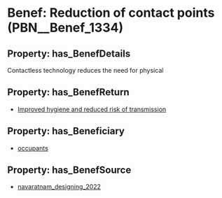 # Benef: __Reduction of contact points__ (PBN__Benef_1334)

## Property: has_BenefDetails

Contactless technology reduces the need for physical

## Property: has_BenefReturn

* [Improved hygiene and reduced risk of transmission](../BenefReturn/PBN__BenefReturn_1504)

## Property: has_Beneficiary

* [occupants](../Stakeholder/PBN__Stakeholder_92)

## Property: has_BenefSource

* [navaratnam_designing_2022](../Article/PBN__Article_282)

